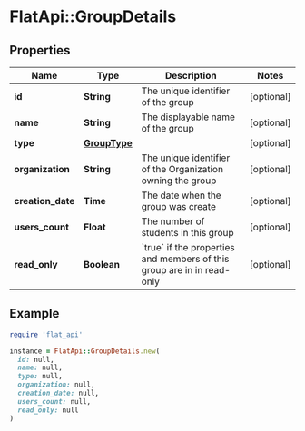 # FlatApi::GroupDetails

## Properties

| Name | Type | Description | Notes |
| ---- | ---- | ----------- | ----- |
| **id** | **String** | The unique identifier of the group | [optional] |
| **name** | **String** | The displayable name of the group | [optional] |
| **type** | [**GroupType**](GroupType.md) |  | [optional] |
| **organization** | **String** | The unique identifier of the Organization owning the group | [optional] |
| **creation_date** | **Time** | The date when the group was create | [optional] |
| **users_count** | **Float** | The number of students in this group | [optional] |
| **read_only** | **Boolean** | &#x60;true&#x60; if the properties and members of this group are in in read-only  | [optional] |

## Example

```ruby
require 'flat_api'

instance = FlatApi::GroupDetails.new(
  id: null,
  name: null,
  type: null,
  organization: null,
  creation_date: null,
  users_count: null,
  read_only: null
)
```

